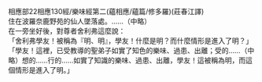 相應部22相應130經/樂味經第二(蘊相應/蘊篇/修多羅)(莊春江譯)  
住在波羅奈鹿野苑的仙人墜落處。……（中略）  
在一旁坐好後，對尊者舍利弗這麼說：  
「舍利弗學友！被稱為『明、明』，學友！什麼是明？而什麼情形是進入了明？」  
「學友！這裡，已受教導的聖弟子如實了知色的樂味、過患、出離；受的……（中略）想的……行的……如實了知識的樂味、過患、出離，學友！這被稱為明，而這個情形是進入了明。」  
  
  
